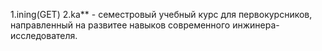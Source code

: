 1.ining(GET)
2.ka** - семестровый учебный курс для первокурсников, направленный на развитее навыков современного инжинера- исследователя.
